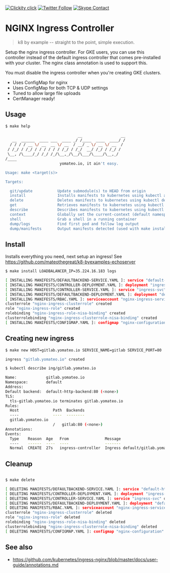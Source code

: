 <!--
#                                 __                 __
#    __  ______  ____ ___  ____ _/ /____  ____  ____/ /
#   / / / / __ \/ __ `__ \/ __ `/ __/ _ \/ __ \/ __  /
#  / /_/ / /_/ / / / / / / /_/ / /_/  __/ /_/ / /_/ /
#  \__, /\____/_/ /_/ /_/\__,_/\__/\___/\____/\__,_/
# /____                     matthewdavis.io, holla!
#
#-->

[![Clickity click](https://img.shields.io/badge/k8s%20by%20example%20yo-limit%20time-ff69b4.svg?style=flat-square)](https://k8.matthewdavis.io)
[![Twitter Follow](https://img.shields.io/twitter/follow/yomateod.svg?label=Follow&style=flat-square)](https://twitter.com/yomateod) [![Skype Contact](https://img.shields.io/badge/skype%20id-appsoa-blue.svg?style=flat-square)](skype:appsoa?chat)

# NGINX Ingress Controller

> k8 by example -- straight to the point, simple execution.

Setup the nginx ingress controller.
For GKE users, you can use this controller instead of the default ingress controller that
comes pre-installed with your cluster. The nginx class annotation is used to support this.

You must disable the ingress controller when you're creating GKE clusters.

* Uses ConfigMap for nginx
* Uses ConfigMap for both TCP & UDP settings
* Tuned to allow large file uploads
* CertManager ready!

## Usage

```sh
$ make help

                                __                 __
   __  ______  ____ ___  ____ _/ /____  ____  ____/ /
  / / / / __ \/ __  __ \/ __  / __/ _ \/ __ \/ __  /
 / /_/ / /_/ / / / / / / /_/ / /_/  __/ /_/ / /_/ /
 \__, /\____/_/ /_/ /_/\__,_/\__/\___/\____/\__,_/
/____
                        yomateo.io, it ain't easy.

Usage: make <target(s)>

Targets:

  git/update           Update submodule(s) to HEAD from origin
  install              Installs manifests to kubernetes using kubectl apply (make manifests to see what will be installed)
  delete               Deletes manifests to kubernetes using kubectl delete (make manifests to see what will be installed)
  get                  Retrieves manifests to kubernetes using kubectl get (make manifests to see what will be installed)
  describe             Describes manifests to kubernetes using kubectl describe (make manifests to see what will be installed)
  context              Globally set the current-context (default namespace)
  shell                Grab a shell in a running container
  dump/logs            Find first pod and follow log output
  dump/manifests       Output manifests detected (used with make install, delete, get, describe, etc)
```

## Install

Installs everything you need, next setup an ingress!
See https://github.com/mateothegreat/k8-byexamples-echoserver

```sh
$ make install LOADBALANCER_IP=35.224.16.183 logs

[ INSTALLING MANIFESTS/DEFAULTBACKEND-SERVICE.YAML ]: service "default-http-backend" created
[ INSTALLING MANIFESTS/CONTROLLER-DEPLOYMENT.YAML ]: deployment "ingress-controller" created
[ INSTALLING MANIFESTS/CONTROLLER-SERVICE.YAML ]: service "ingress-svc" created
[ INSTALLING MANIFESTS/DEFAULTBACKEND-DEPLOYMENT.YAML ]: deployment "default-http-backend" created
[ INSTALLING MANIFESTS/RBAC.YAML ]: serviceaccount "nginx-ingress-serviceaccount" created
clusterrole "nginx-ingress-clusterrole" created
role "nginx-ingress-role" created
rolebinding "nginx-ingress-role-nisa-binding" created
clusterrolebinding "nginx-ingress-clusterrole-nisa-binding" created
[ INSTALLING MANIFESTS/CONFIGMAP.YAML ]: configmap "nginx-configuration" created
```

## Creating new ingress

```sh
$ make new HOST=gitlab.yomateo.io SERVICE_NAME=gitlab SERVICE_PORT=80

ingress "gitlab.yomateo.io" created

$ kubectl describe ing/gitlab.yomateo.io

Name:             gitlab.yomateo.io
Namespace:        default
Address:
Default backend:  default-http-backend:80 (<none>)
TLS:
  tls-gitlab.yomateo.io terminates gitlab.yomateo.io
Rules:
  Host               Path  Backends
  ----               ----  --------
  gitlab.yomateo.io
                     /   gitlab:80 (<none>)
Annotations:
Events:
  Type    Reason  Age   From                Message
  ----    ------  ----  ----                -------
  Normal  CREATE  27s   ingress-controller  Ingress default/gitlab.yomateo.io
```

## Cleanup

```sh

$ make delete

[ DELETING MANIFESTS/DEFAULTBACKEND-SERVICE.YAML ]: service "default-http-backend" deleted
[ DELETING MANIFESTS/CONTROLLER-DEPLOYMENT.YAML ]: deployment "ingress-controller" deleted
[ DELETING MANIFESTS/CONTROLLER-SERVICE.YAML ]: service "ingress-svc" deleted
[ DELETING MANIFESTS/DEFAULTBACKEND-DEPLOYMENT.YAML ]: deployment "default-http-backend" deleted
[ DELETING MANIFESTS/RBAC.YAML ]: serviceaccount "nginx-ingress-serviceaccount" deleted
clusterrole "nginx-ingress-clusterrole" deleted
role "nginx-ingress-role" deleted
rolebinding "nginx-ingress-role-nisa-binding" deleted
clusterrolebinding "nginx-ingress-clusterrole-nisa-binding" deleted
[ DELETING MANIFESTS/CONFIGMAP.YAML ]: configmap "nginx-configuration" deleted

```

## See also

* https://github.com/kubernetes/ingress-nginx/blob/master/docs/user-guide/annotations.md

